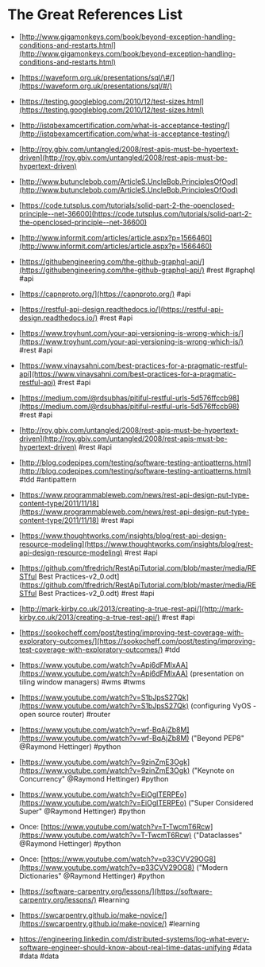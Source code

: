 # The Great References List

* [http://www.gigamonkeys.com/book/beyond-exception-handling-conditions-and-restarts.html](http://www.gigamonkeys.com/book/beyond-exception-handling-conditions-and-restarts.html)
* [https://waveform.org.uk/presentations/sql/\#/](https://waveform.org.uk/presentations/sql/#/)
* [https://testing.googleblog.com/2010/12/test-sizes.html](https://testing.googleblog.com/2010/12/test-sizes.html)

* [http://istqbexamcertification.com/what-is-acceptance-testing/](http://istqbexamcertification.com/what-is-acceptance-testing/)

* [http://roy.gbiv.com/untangled/2008/rest-apis-must-be-hypertext-driven](http://roy.gbiv.com/untangled/2008/rest-apis-must-be-hypertext-driven)

* [http://www.butunclebob.com/ArticleS.UncleBob.PrinciplesOfOod](http://www.butunclebob.com/ArticleS.UncleBob.PrinciplesOfOod)

* [https://code.tutsplus.com/tutorials/solid-part-2-the-openclosed-principle--net-36600](https://code.tutsplus.com/tutorials/solid-part-2-the-openclosed-principle--net-36600)

* [http://www.informit.com/articles/article.aspx?p=1566460](http://www.informit.com/articles/article.aspx?p=1566460)

* [https://githubengineering.com/the-github-graphql-api/](https://githubengineering.com/the-github-graphql-api/) \#rest \#graphql \#api

* [https://capnproto.org/](https://capnproto.org/) \#api

* [https://restful-api-design.readthedocs.io/](https://restful-api-design.readthedocs.io/) \#rest \#api

* [https://www.troyhunt.com/your-api-versioning-is-wrong-which-is/](https://www.troyhunt.com/your-api-versioning-is-wrong-which-is/) \#rest \#api

* [https://www.vinaysahni.com/best-practices-for-a-pragmatic-restful-api](https://www.vinaysahni.com/best-practices-for-a-pragmatic-restful-api) \#rest \#api

* [https://medium.com/@rdsubhas/pitiful-restful-urls-5d576ffccb98](https://medium.com/@rdsubhas/pitiful-restful-urls-5d576ffccb98) \#rest \#api

* [http://roy.gbiv.com/untangled/2008/rest-apis-must-be-hypertext-driven](http://roy.gbiv.com/untangled/2008/rest-apis-must-be-hypertext-driven) \#rest \#api

* [http://blog.codepipes.com/testing/software-testing-antipatterns.html](http://blog.codepipes.com/testing/software-testing-antipatterns.html) \#tdd \#antipattern

* [https://www.programmableweb.com/news/rest-api-design-put-type-content-type/2011/11/18](https://www.programmableweb.com/news/rest-api-design-put-type-content-type/2011/11/18) \#rest \#api

* [https://www.thoughtworks.com/insights/blog/rest-api-design-resource-modeling](https://www.thoughtworks.com/insights/blog/rest-api-design-resource-modeling) \#rest \#api

* [https://github.com/tfredrich/RestApiTutorial.com/blob/master/media/RESTful Best Practices-v2\_0.odt](https://github.com/tfredrich/RestApiTutorial.com/blob/master/media/RESTful Best Practices-v2_0.odt) \#rest \#api

* [http://mark-kirby.co.uk/2013/creating-a-true-rest-api/](http://mark-kirby.co.uk/2013/creating-a-true-rest-api/) \#rest \#api

* [https://sookocheff.com/post/testing/improving-test-coverage-with-exploratory-outcomes/](https://sookocheff.com/post/testing/improving-test-coverage-with-exploratory-outcomes/) \#tdd

* [https://www.youtube.com/watch?v=Api6dFMlxAA](https://www.youtube.com/watch?v=Api6dFMlxAA) \(presentation on tiling window managers\) \#wms \#twms

* [https://www.youtube.com/watch?v=S1bJpsS27Qk](https://www.youtube.com/watch?v=S1bJpsS27Qk) \(configuring VyOS - open source router\) \#router

* [https://www.youtube.com/watch?v=wf-BqAjZb8M](https://www.youtube.com/watch?v=wf-BqAjZb8M) \("Beyond PEP8" @Raymond Hettinger\) \#python

* [https://www.youtube.com/watch?v=9zinZmE3Ogk](https://www.youtube.com/watch?v=9zinZmE3Ogk) \("Keynote on Concurrency" @Raymond Hettinger\) \#python

* [https://www.youtube.com/watch?v=EiOglTERPEo](https://www.youtube.com/watch?v=EiOglTERPEo) \("Super Considered Super" @Raymond Hettinger\) \#python

* Once: [https://www.youtube.com/watch?v=T-TwcmT6Rcw](https://www.youtube.com/watch?v=T-TwcmT6Rcw) \("Dataclasses" @Raymond Hettinger\) \#python

* Once: [https://www.youtube.com/watch?v=p33CVV29OG8](https://www.youtube.com/watch?v=p33CVV29OG8) \("Modern Dictionaries" @Raymond Hettinger\) \#python

* [https://software-carpentry.org/lessons/](https://software-carpentry.org/lessons/) \#learning

* [https://swcarpentry.github.io/make-novice/](https://swcarpentry.github.io/make-novice/) \#learning

* https://engineering.linkedin.com/distributed-systems/log-what-every-software-engineer-should-know-about-real-time-datas-unifying \#data \#data \#data



